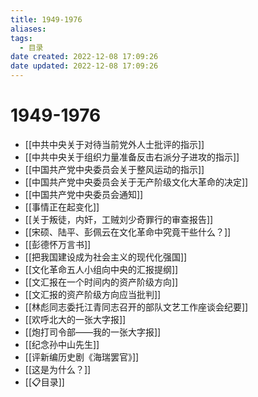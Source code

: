 ```yaml
---
title: 1949-1976
aliases:
tags:
  - 目录
date created: 2022-12-08 17:09:26
date updated: 2022-12-08 17:09:26
---
```


# 1949-1976

- [[中共中央关于对待当前党外人士批评的指示]]
- [[中共中央关于组织力量准备反击右派分子进攻的指示]]
- [[中国共产党中央委员会关于整风运动的指示]]
- [[中国共产党中央委员会关于无产阶级文化大革命的决定]]
- [[中国共产党中央委员会通知]]
- [[事情正在起变化]]
- [[关于叛徒，内奸，工贼刘少奇罪行的审查报告]]
- [[宋硕、陆平、彭佩云在文化革命中究竟干些什么？]]
- [[彭德怀万言书]]
- [[把我国建设成为社会主义的现代化强国]]
- [[文化革命五人小组向中央的汇报提纲]]
- [[文汇报在一个时间内的资产阶级方向]]
- [[文汇报的资产阶级方向应当批判]]
- [[林彪同志委托江青同志召开的部队文艺工作座谈会纪要]]
- [[欢呼北大的一张大字报]]
- [[炮打司令部——我的一张大字报]]
- [[纪念孙中山先生]]
- [[评新编历史剧《海瑞罢官》]]
- [[这是为什么？]]
- [[📋目录]]
